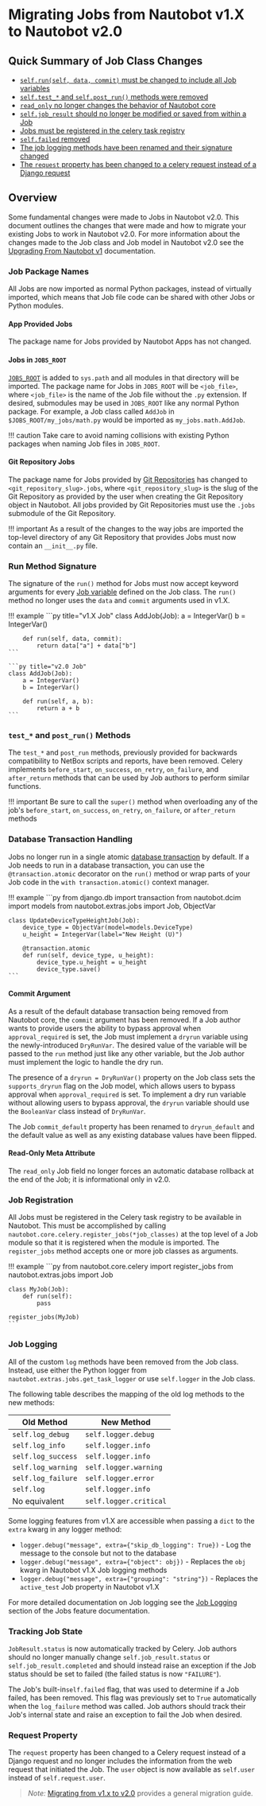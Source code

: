 # Migrating Jobs from Nautobot v1.X to Nautobot v2.0

## Quick Summary of Job Class Changes

* [`self.run(self, data, commit)` must be changed to include all Job variables](#run-method-signature)
* [`self.test_*` and `self.post_run()` methods were removed](#test_-and-post_run-methods)
* [`read_only` no longer changes the behavior of Nautobot core](#read-only-meta-attribute)
* [`self.job_result` should no longer be modified or saved from within a Job](#tracking-job-state)
* [Jobs must be registered in the celery task registry](#job-registration)
* [`self.failed` removed](#tracking-job-state)
* [The job logging methods have been renamed and their signature changed](#job-logging)
* [The `request` property has been changed to a celery request instead of a Django request](#request-property)

## Overview

Some fundamental changes were made to Jobs in Nautobot v2.0. This document outlines the changes that were made and how to migrate your existing Jobs to work in Nautobot v2.0. For more information about the changes made to the Job class and Job model in Nautobot v2.0 see the [Upgrading From Nautobot v1](../../../user-guide/administration/upgrading/from-v1/upgrading-from-nautobot-v1.md#job-changes) documentation.

### Job Package Names

All Jobs are now imported as normal Python packages, instead of virtually imported, which means that Job file code can be shared with other Jobs or Python modules.

#### App Provided Jobs

The package name for Jobs provided by Nautobot Apps has not changed.

#### Jobs in `JOBS_ROOT`

[`JOBS_ROOT`](../../../user-guide/administration/configuration/optional-settings.md#jobs_root) is added to `sys.path` and all modules in that directory will be imported. The package name for Jobs in `JOBS_ROOT` will be `<job_file>`, where `<job_file>` is the name of the Job file without the `.py` extension. If desired, submodules may be used in `JOBS_ROOT` like any normal Python package. For example, a Job class called `AddJob` in `$JOBS_ROOT/my_jobs/math.py` would be imported as `my_jobs.math.AddJob`.

!!! caution
    Take care to avoid naming collisions with existing Python packages when naming Job files in `JOBS_ROOT`.

#### Git Repository Jobs

The package name for Jobs provided by [Git Repositories](../../../user-guide/platform-functionality/gitrepository.md) has changed to `<git_repository_slug>.jobs`, where `<git_repository_slug>` is the slug of the Git Repository as provided by the user when creating the Git Repository object in Nautobot. All jobs provided by Git Repositories must use the `.jobs` submodule of the Git Repository.

!!! important
    As a result of the changes to the way jobs are imported the top-level directory of any Git Repository that provides Jobs must now contain an `__init__.py` file.

### Run Method Signature

The signature of the `run()` method for Jobs must now accept keyword arguments for every [Job variable](../index.md#variables) defined on the Job class. The `run()` method no longer uses the `data` and `commit` arguments used in v1.X.

!!! example
    ```py title="v1.X Job"
    class AddJob(Job):
        a = IntegerVar()
        b = IntegerVar()

        def run(self, data, commit):
            return data["a"] + data["b"]
    ```

    ```py title="v2.0 Job"
    class AddJob(Job):
        a = IntegerVar()
        b = IntegerVar()

        def run(self, a, b):
            return a + b
    ```

### `test_*` and `post_run()` Methods

The `test_*` and `post_run` methods, previously provided for backwards compatibility to NetBox scripts and reports, have been removed. Celery implements `before_start`, `on_success`, `on_retry`, `on_failure`, and `after_return` methods that can be used by Job authors to perform similar functions.

!!! important
    Be sure to call the `super()` method when overloading any of the job's `before_start`, `on_success`, `on_retry`, `on_failure`, or `after_return` methods

### Database Transaction Handling

Jobs no longer run in a single atomic [database transaction](https://docs.djangoproject.com/en/stable/topics/db/transactions/) by default. If a Job needs to run in a database transaction, you can use the `@transaction.atomic` decorator on the `run()` method or wrap parts of your Job code in the `with transaction.atomic()` context manager.

!!! example
    ```py
    from django.db import transaction
    from nautobot.dcim import models
    from nautobot.extras.jobs import Job, ObjectVar

    class UpdateDeviceTypeHeightJob(Job):
        device_type = ObjectVar(model=models.DeviceType)
        u_height = IntegerVar(label="New Height (U)")

        @transaction.atomic
        def run(self, device_type, u_height):
            device_type.u_height = u_height
            device_type.save()
    ```

#### Commit Argument

As a result of the default database transaction being removed from Nautobot core, the `commit` argument has been removed. If a Job author wants to provide users the ability to bypass approval when `approval_required` is set, the Job must implement a `dryrun` variable using the newly-introduced `DryRunVar`. The desired value of the variable will be passed to the `run` method just like any other variable, but the Job author must implement the logic to handle the dry run.

The presence of a `dryrun = DryRunVar()` property on the Job class sets the `supports_dryrun` flag on the Job model, which allows users to bypass approval when `approval_required` is set. To implement a dry run variable without allowing users to bypass approval, the `dryrun` variable should use the `BooleanVar` class instead of `DryRunVar`.

The Job `commit_default` property has been renamed to `dryrun_default` and the default value as well as any existing database values have been flipped.

#### Read-Only Meta Attribute

The `read_only` Job field no longer forces an automatic database rollback at the end of the Job; it is informational only in v2.0.

### Job Registration

All Jobs must be registered in the Celery task registry to be available in Nautobot. This must be accomplished by calling `nautobot.core.celery.register_jobs(*job_classes)` at the top level of a Job module so that it is registered when the module is imported. The `register_jobs` method accepts one or more job classes as arguments.

!!! example
    ```py
    from nautobot.core.celery import register_jobs
    from nautobot.extras.jobs import Job

    class MyJob(Job):
        def run(self):
            pass

    register_jobs(MyJob)
    ```

### Job Logging

All of the custom `log` methods have been removed from the Job class. Instead, use either the Python logger from `nautobot.extras.jobs.get_task_logger` or use `self.logger` in the Job class.

The following table describes the mapping of the old log methods to the new methods:

| Old Method         | New Method             |
| ------------------ | ---------------------- |
| `self.log_debug`   | `self.logger.debug`    |
| `self.log_info`    | `self.logger.info`     |
| `self.log_success` | `self.logger.info`     |
| `self.log_warning` | `self.logger.warning`  |
| `self.log_failure` | `self.logger.error`    |
| `self.log`         | `self.logger.info`     |
| No equivalent      | `self.logger.critical` |

Some logging features from v1.X are accessible when passing a `dict` to the `extra` kwarg in any logger method:

* `logger.debug("message", extra={"skip_db_logging": True})` - Log the message to the console but not to the database
* `logger.debug("message", extra={"object": obj})` - Replaces the `obj` kwarg in Nautobot v1.X Job logging methods
* `logger.debug("message", extra={"grouping": "string"})` - Replaces the `active_test` Job property in Nautobot v1.X

For more detailed documentation on Job logging see the [Job Logging](../index.md#logging) section of the Jobs feature documentation.

### Tracking Job State

`JobResult.status` is now automatically tracked by Celery. Job authors should no longer manually change `self.job_result.status` or `self.job_result.completed` and should instead raise an exception if the Job status should be set to failed (the failed status is now `"FAILURE"`).

The Job's built-in`self.failed` flag, that was used to determine if a Job failed, has been removed. This flag was previously set to `True` automatically when the `log_failure` method was called. Job authors should track their Job's internal state and raise an exception to fail the Job when desired.

### Request Property

The `request` property has been changed to a Celery request instead of a Django request and no longer includes the information from the web request that initiated the Job. The `user` object is now available as `self.user` instead of `self.request.user`.

> *Note:* [Migrating from v1.x to v2.0](../../apps/migration/from-v1.md) provides a general migration guide.
